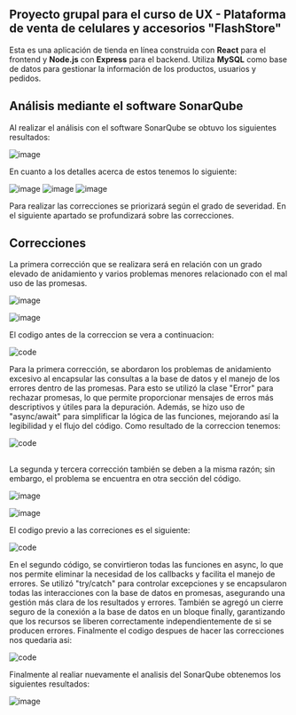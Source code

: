 ## Proyecto grupal para el curso de UX - Plataforma de venta de celulares y accesorios "FlashStore"
Esta es una aplicación de tienda en línea construida con **React** para el frontend y **Node.js** con **Express** para el backend. Utiliza **MySQL** como base de datos para gestionar la información de los productos, usuarios y pedidos.

## Análisis mediante el software SonarQube
Al realizar el análisis con el software SonarQube se obtuvo los siguientes resultados:

![image](https://github.com/user-attachments/assets/e2ab68db-0b9d-48a3-9fea-0473dc58b924)

En cuanto a los detalles acerca de estos tenemos lo siguiente:

![image](https://github.com/user-attachments/assets/a8af7cdf-3250-475b-9d3b-4f23626a39c1) 
![image](https://github.com/user-attachments/assets/892d1341-e8ac-485e-9387-4ebb1c1b21de)
![image](https://github.com/user-attachments/assets/33bcb06c-20d9-4453-a8b2-1390176152d1)

Para realizar las correcciones se priorizará según el grado de severidad. En el siguiente apartado se profundizará sobre las correcciones.

## Correcciones

La primera corrección que se realizara será en relación con un grado elevado de anidamiento y varios problemas menores relacionado con el mal uso de las promesas.

![image](https://github.com/user-attachments/assets/05a3c1ad-6839-47cf-a1ac-0a5f72735550)

![image](https://github.com/user-attachments/assets/b355fcf8-4404-4e86-8836-598ef46e2427)

El codigo antes de la correccion se vera a continuacion:

![code](https://github.com/user-attachments/assets/90d122b9-65a8-419e-814f-49265838b5be)

Para la primera corrección, se abordaron los problemas de anidamiento excesivo al encapsular las consultas a la base de datos y el manejo de los errores dentro de las promesas. Para esto se utilizó la clase "Error" para rechazar promesas, lo que permite proporcionar mensajes de erros más descriptivos y útiles para la depuración. Además, se hizo uso de "async/await" para simplificar la lógica de las funciones, mejorando así la legibilidad y el flujo del código. Como resultado de la correccion tenemos:

![code](https://github.com/user-attachments/assets/f44d86c1-75e3-4360-9a16-376c8a91340c)

##
La segunda y tercera corrección también se deben a la misma razón; sin embargo, el problema se encuentra en otra sección del código.

![image](https://github.com/user-attachments/assets/8cfad776-efe9-49d5-87a3-f9d331872999)

![image](https://github.com/user-attachments/assets/3ce37434-5d2d-4b5a-94cd-1b4fae2c370a)

El codigo previo a las correciones es el siguiente:

![code](https://github.com/user-attachments/assets/8faf7a4e-7f7f-4e73-9846-7d410d04936d)

En el segundo código, se convirtieron todas las funciones en async, lo que nos permite eliminar la necesidad de los callbacks y facilita el manejo de errores. Se utilizó "try/catch" para controlar excepciones y se encapsularon todas las interacciones con la base de datos en promesas, asegurando una gestión más clara de los resultados y errores. También se agregó un cierre seguro de la conexión a la base de datos en un bloque finally, garantizando que los recursos se liberen correctamente independientemente de si se producen errores. Finalmente el codigo despues de hacer las correcciones nos quedaria asi: 

![code](https://github.com/user-attachments/assets/18e9ef9c-891c-44ce-b26a-cf4e82faedfe)

Finalmente al realiar nuevamente el analisis del SonarQube obtenemos los siguientes resultados:

![image](https://github.com/user-attachments/assets/9e06dffe-637c-46ee-88e6-2974840767ec)

